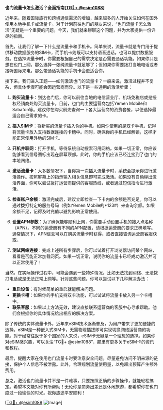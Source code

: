 **也门流量卡怎么激活？全面指南[[TG💪+ @esim1088](https://t.me/s/esim1088)]**

近年来，随着国际旅行和跨境通信需求的增加，越来越多的人开始关注如何在国外使用本地手机卡或流量卡。对于计划前往也门的朋友来说，“也门流量卡怎么激活”无疑是一个重要的问题。今天，我们就来聊聊这个问题，并为大家提供一份详尽的指南。

首先，让我们了解一下什么是流量卡和手机卡。简单来说，流量卡就是专门用于提供移动数据服务的SIM卡，而手机卡则既可以支持语音通话，也可以提供数据服务。在选择流量卡时，你需要根据自己的需求决定是否需要通话功能。如果你只是想在也门上网，那么选择一张纯流量卡就足够了；但如果你需要拨打当地电话或者接听国际来电，那么带通话功能的手机卡会更适合你。

接下来，我们进入正题——如何激活也门的流量卡？一般来说，激活过程并不复杂，但具体步骤可能会因运营商而异。以下是一些通用的激活步骤：

1. **购买流量卡**：到达也门后，你可以前往当地的电信营业厅、机场免税店或是授权经销商处购买流量卡。目前，也门的主要运营商包括Yemen Mobile和Sabafon等。建议你在购买前先查询一下各大运营商的资费套餐，以便选择最适合自己需求的卡。

2. **插入SIM卡**：将新买的流量卡插入你的手机。如果你使用的是双卡手机，记得将流量卡放入支持数据连接的卡槽中。同时，确保你的手机已经解锁，这样才能正常使用外地的SIM卡。

3. **开机并联网**：打开手机，等待系统自动搜索可用网络。如果一切正常，你应该能够看到信号图标出现在屏幕顶部。此时，你的手机应该已经连接到了也门的本地网络。

4. **激活流量卡**：大多数情况下，当你第一次插入流量卡时，系统会提示你进行激活操作。按照屏幕上的指示输入相关信息即可完成激活。如果没有自动弹出激活界面，你可以尝试拨打运营商提供的客服热线，或者通过短信指令进行激活。

5. **检查账户余额**：激活完成后，建议立即检查一下卡内的余额是否充足。你可以通过拨打特定的服务号码（例如Yemen Mobile的*123#）来查询余额。如果余额不足，记得及时充值以避免影响正常使用。

6. **设置APN参数**：为了确保能够顺利上网，你需要手动设置手机的接入点名称（APN）。不同的运营商有不同的APN配置，请根据运营商的要求正确填写。通常情况下，APN信息可以在购买流量卡时获得，或者直接咨询运营商客服获取。

7. **测试网络连接**：完成上述所有步骤后，你可以试着打开浏览器访问某个网站，看看是否能正常加载网页。如果一切正常，说明你的流量卡已经成功激活并可以正常使用了！

当然，在实际操作过程中，可能会遇到一些特殊情况，比如无法找到网络、无法拨打电话或是无法正常上网等。针对这些问题，你可以尝试以下几种解决办法：

- **重启设备**：有时候简单的重启就能解决问题。
- **更换卡槽**：如果你的手机支持双卡功能，可以试试将流量卡放入另一个卡槽中。
- **联系客服**：如果以上方法无效，建议直接联系运营商的客服中心寻求帮助。他们会根据你的具体情况给出相应的解决方案。

除了传统的实体流量卡外，近年来eSIM技术逐渐普及，为用户带来了更加便捷的选择。eSIM是一种嵌入式SIM卡，无需物理插拔即可实现切换网络运营商的功能。对于经常往返于多个国家的人来说，eSIM卡无疑是一个理想的选择。如果你对eSIM感兴趣，可以关注“TG💪+ @esim1088”，那里有更多关于eSIM卡的资讯和教程。

最后，提醒大家在使用也门流量卡时要注意安全问题。尽量避免访问不明来源的链接，保护个人信息不被泄露。此外，合理规划流量使用量，以免超出预算产生额外费用。

总之，激活也门流量卡并不是一件难事，只要按照正确的步骤操作，就能轻松搞定。希望本文能对你有所帮助！无论你是商务出差还是休闲旅游，都希望你在也门度过一段愉快的时光。祝你旅途平安顺利！

[[TG💪+ @esim1088](https://t.me/s/esim1088) ![Image](https://i.postimg.cc/4NQfJmqS/Snipaste-2025-05-13-00-14-12.png)]